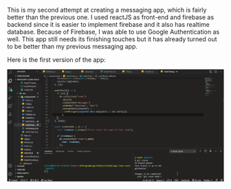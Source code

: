 This is my second attempt at creating a messaging app, which is fairly better than the previous one.
I used reactJS as front-end and firebase as backend since it is easier to implement firebase and it also has realtime database. Because of Firebase, I was able to use Google Authentication as well. This app still needs its finishing touches but it has already turned out to be better than my previous messaging app.

Here is the first version of the app:

![](https://github.com/kakarot98/messaging-app/blob/master/src/components/ScreenRecording1.gif)
